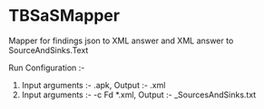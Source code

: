 # TBSaSMapper
Mapper for findings json to XML answer and XML answer to SourceAndSinks.Text

Run Configuration :-
1) Input arguments :- <A>.apk, Output :- <A>.xml
2) Input arguments :- -c Fd *.xml,  Output :- <A>_SourcesAndSinks.txt


